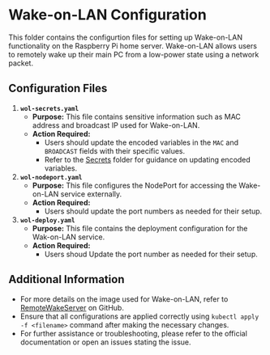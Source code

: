 # Wake-on-LAN Configuration 

This folder contains the configurtion files for setting up Wake-on-LAN functionality on the Raspberry Pi home server. Wake-on-LAN allows users to remotely wake up their main PC from a low-power state using a network packet.

## Configuration Files

1. **`wol-secrets.yaml`**
   - **Purpose:** This file contains sensitive information such as MAC address and broadcast IP used for Wake-on-LAN.
   - **Action Required:**
     - Users should update the encoded variables in the `MAC` and `BROADCAST` fields with their specific values.
     - Refer to the [Secrets](https://github.com/Cyrof/rpi-home-server-config/blob/main/wakeonlan/wol-secrets.yaml) folder for guidance on updating encoded variables.
2. **`wol-nodeport.yaml`**
   - **Purpose:** This file configures the NodePort for accessing the Wake-on-LAN service externally.
   - **Action Required:**
     - Users should update the port numbers as needed for their setup.
3. **`wol-deploy.yaml`**
   - **Purpose:** This file contains the deployment configuration for the Wak-on-LAN service.
   - **Action Required:**
     - Users shoud Update the port number as needed for their setup.

## Additional Information 

- For more details on the image used for Wake-on-LAN, refer to [RemoteWakeServer](https://github.com/Cyrof/RemoteWakeServer) on GitHub.
- Ensure that all configurations are applied correctly using `kubectl apply -f <filename>` command after making the necessary changes.
- For further assistance or troubleshooting, please refer to the official documentation or open an issues stating the issue.

